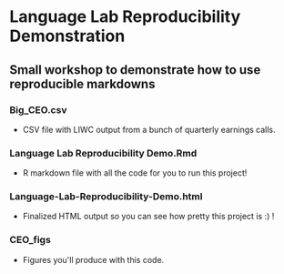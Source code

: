 # Language Lab Reproducibility Demonstration

## Small workshop to demonstrate how to use reproducible markdowns

### Big_CEO.csv 
- CSV file with LIWC output from a bunch of quarterly earnings calls.

### Language Lab Reproducibility Demo.Rmd
- R markdown file with all the code for you to run this project!

### Language-Lab-Reproducibility-Demo.html
- Finalized HTML output so you can see how pretty this project is :) !

### CEO_figs
- Figures you'll produce with this code.